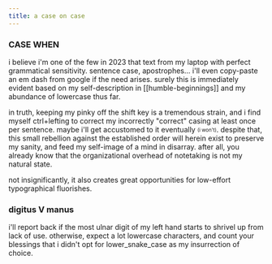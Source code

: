 ```yaml
---
title: a case on case
---
```


### CASE WHEN

i believe i'm one of the few in 2023 that text from my laptop with perfect grammatical sensitivity. sentence case, apostrophes... i'll even copy-paste an em dash from google if the need arises. surely this is immediately evident based on my self-description in [[humble-beginnings]] and my abundance of lowercase thus far.

in truth, keeping my pinky off the shift key is a tremendous strain, and i find myself ctrl+lefting to correct my incorrectly "correct" casing at least once per sentence. maybe i'll get accustomed to it eventually <sub><sup>(i won't)</sup></sub>. despite that, this small rebellion against the established order will herein exist to preserve my sanity, and feed my self-image of a mind in disarray. after all, you already know that the organizational overhead of notetaking is not my natural state.

not insignificantly, it also creates great opportunities for low-effort typographical fluorishes.

### digitus V manus

i'll report back if the most ulnar digit of my left hand starts to shrivel up from lack of use. otherwise, expect a lot lowercase characters, and count your blessings that i didn't opt for lower_snake_case as my insurrection of choice.
